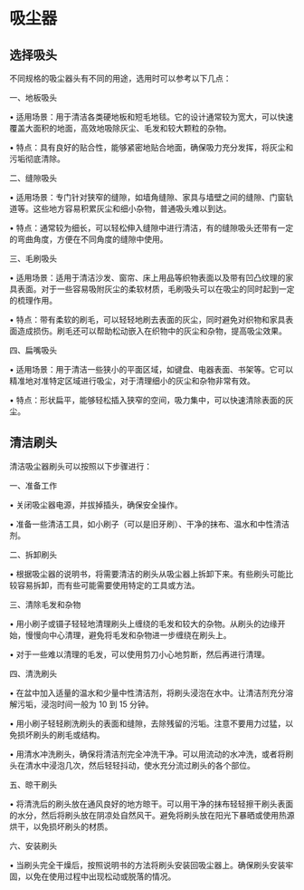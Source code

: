 # 吸尘器

## 选择吸头

不同规格的吸尘器头有不同的用途，选用时可以参考以下几点：

一、地板吸头

• 适用场景：用于清洁各类硬地板和短毛地毯。它的设计通常较为宽大，可以快速覆盖大面积的地面，高效地吸除灰尘、毛发和较大颗粒的杂物。

• 特点：具有良好的贴合性，能够紧密地贴合地面，确保吸力充分发挥，将灰尘和污垢彻底清除。

二、缝隙吸头

• 适用场景：专门针对狭窄的缝隙，如墙角缝隙、家具与墙壁之间的缝隙、门窗轨道等。这些地方容易积累灰尘和细小杂物，普通吸头难以到达。

• 特点：通常较为细长，可以轻松伸入缝隙中进行清洁，有的缝隙吸头还带有一定的弯曲角度，方便在不同角度的缝隙中使用。

三、毛刷吸头

• 适用场景：适用于清洁沙发、窗帘、床上用品等织物表面以及带有凹凸纹理的家具表面。对于一些容易吸附灰尘的柔软材质，毛刷吸头可以在吸尘的同时起到一定的梳理作用。

• 特点：带有柔软的刷毛，可以轻轻地刷去表面的灰尘，同时避免对织物和家具表面造成损伤。刷毛还可以帮助松动嵌入在织物中的灰尘和杂物，提高吸尘效果。

四、扁嘴吸头

• 适用场景：用于清洁一些狭小的平面区域，如键盘、电器表面、书架等。它可以精准地对准特定区域进行吸尘，对于清理细小的灰尘和杂物非常有效。

• 特点：形状扁平，能够轻松插入狭窄的空间，吸力集中，可以快速清除表面的灰尘。

## 清洁刷头

清洁吸尘器刷头可以按照以下步骤进行：

一、准备工作

• 关闭吸尘器电源，并拔掉插头，确保安全操作。

• 准备一些清洁工具，如小刷子（可以是旧牙刷）、干净的抹布、温水和中性清洁剂。

二、拆卸刷头

• 根据吸尘器的说明书，将需要清洁的刷头从吸尘器上拆卸下来。有些刷头可能比较容易拆卸，而有些可能需要使用特定的工具或方法。

三、清除毛发和杂物

• 用小刷子或镊子轻轻地清理刷头上缠绕的毛发和较大的杂物。从刷头的边缘开始，慢慢向中心清理，避免将毛发和杂物进一步缠绕在刷头上。

• 对于一些难以清理的毛发，可以使用剪刀小心地剪断，然后再进行清理。

四、清洗刷头

• 在盆中加入适量的温水和少量中性清洁剂，将刷头浸泡在水中。让清洁剂充分溶解污垢，浸泡时间一般为 10 到 15 分钟。

• 用小刷子轻轻刷洗刷头的表面和缝隙，去除残留的污垢。注意不要用力过猛，以免损坏刷头的刷毛或结构。

• 用清水冲洗刷头，确保将清洁剂完全冲洗干净。可以用流动的水冲洗，或者将刷头在清水中浸泡几次，然后轻轻抖动，使水充分流过刷头的各个部位。

五、晾干刷头

• 将清洗后的刷头放在通风良好的地方晾干。可以用干净的抹布轻轻擦干刷头表面的水分，然后将刷头放在阴凉处自然风干。避免将刷头放在阳光下暴晒或使用热源烘干，以免损坏刷头的材质。

六、安装刷头

• 当刷头完全干燥后，按照说明书的方法将刷头安装回吸尘器上。确保刷头安装牢固，以免在使用过程中出现松动或脱落的情况。